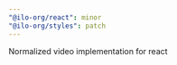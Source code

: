 ```yaml
---
"@ilo-org/react": minor
"@ilo-org/styles": patch
---
```


Normalized video implementation for react
